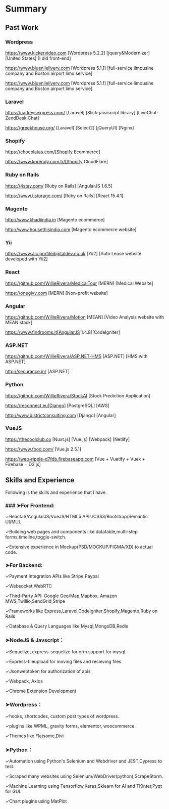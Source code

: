 # Summary

## Past Work

### Wordpress
https://www.kickervideo.com  [Wordpress 5.2.2] [jquery&Modernizer] [United States] [I did front-end] 

https://www.bluenilelivery.com [Wordpress 5.1.1] [full-service limousine company and Boston airport limo service]

https://www.bluenilelivery.com [Wordpress 5.1.1] [full-service limousine company and Boston airport limo service]


### Laravel
https://carkeysexpress.com/ [Laravel] [Slick-javascript library] [LiveChat-ZendDesk Chat]

https://greekhouse.org/ [Laravel] [Select2] [jQueryUI] [Nginx]

### Shopify
https://chocolatas.com/[Shopify Ecommerce] 

https://www.korendy.com.tr/[Shopify CloudFlare]

### Ruby on Rails
https://4stay.com/ [Ruby on Rails] [AngularJS 1.6.5] 

https://www.tistorage.com/ [Ruby on Rails] [React 15.4.1] 

### Magento
http://www.khadiindia.in [Magento ecommerce]

http://www.housethisindia.com [Magento ecommerce website]

### Yii
https://www.alc.profiledigitaldev.co.uk [Yii2] [Auto Lease website developed with Yii2]

### React
https://github.com/WillieRivera/MedicalTour [MERN] [Medical Website]

https://onegivv.com [MERN] [Non-profit website]

### Angular
https://github.com/WillieRivera/Motion [MEAN] [Video Analysis website with MEAN stack]

https://www.findrooms.it[AngularJS 1.4.8][CodeIgniter]

### ASP.NET
https://github.com/WillieRivera/ASP.NET-HMS [ASP.NET] [HMS with ASP.NET]

http://securance.in/ [ASP.NET]

### Python
https://github.com/WillieRivera/StockAI [Stock Prediction Application]

https://reconnect.eu[Django] [PostgreSQL]  [AWS]

http://www.districtconsulting.com [Django] [Angular]

### VueJS
https://thecoolclub.co [Nuxt.js] [Vue.js] [Webpack] [Netlify]

https://www.food.com/ [Vue.js 2.5.1] 

https://web-ripple-d7fdb.firebaseapp.com [Vue + Vuetify + Vuex + Firebase + D3.js]

## Skills and Experience

Following is the skills and experience that I have.

### ### ➤For Frontend:
✓ReactJS/AngularJS/VueJS/HTML5 APIs/CSS3/Bootstrap/Semantic UI/MUI.

✓Building web pages and components like datatable,multi-step forms,timeline,toggle-switch.

✓Extensive experience in Mockup(PSD/MOCKUP/FIGMA/XD) to actual code.

### ➤For Backend:
✓Payment Integration APIs like Stripe,Paypal

✓Websocket,WebRTC

✓Third-Party API: Google Geo/Map,Mapbox, Amazon MWS,Twillio,SendGrid,Stripe

✓Frameworks like Express,Laravel,CodeIgniter,Shopify,Magento,Ruby on Rails

✓Database & Query Languages like Mysql,MongoDB,Redis

### ➤NodeJS & Javscript：
✓Sequelize, express-sequelize for orm support for mysql.

✓Express-fileupload for moving files and recieving files

✓Jsonwebtoken for authorization of apis

✓Webpack, Axios

✓Chrome Extension Development

### ➤Wordpress：
✓hooks, shortcodes, custom post types of wordpress.

✓plugins like WPML, gravity forms, elementor, woocommerce.

✓Themes like Flatsome,Divi

### ➤Python：
✓Automation using Python's Selenium and Webdriver and JEST,Cypress to test.

✓Scraped many websites using Selenium/WebDriver(python),ScrapeStorm.

✓Machine Learning using Tensorflow,Keras,Sklearn for AI and TKinter,Pyqt for GUI.

✓Chart plugins using MatPlot


